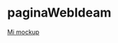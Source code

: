 # paginaWebIdeam

[Mi mockup](https://excalidraw.com/#room=999a2ad60071689c5c6d,9LNQhQ1KroVEpk-FO0geYg)

